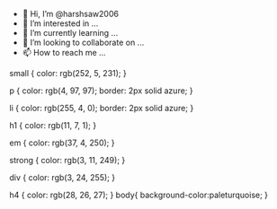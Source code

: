 - 👋 Hi, I’m @harshsaw2006
- 👀 I’m interested in ...
- 🌱 I’m currently learning ...
- 💞️ I’m looking to collaborate on ...
- 📫 How to reach me ...

<!---
harshsaw2006/harshsaw2006 is a ✨ special ✨ repository because its `README.md` (this file) appears on your GitHub profile.
You can click the Preview link to take a look at your changes.
--->
small {
    color: rgb(252, 5, 231);
}

p {
    color: rgb(4, 97, 97);
    border: 2px solid azure;
}

li {
    color: rgb(255, 4, 0);
    border: 2px solid azure;
}

h1 {
    color: rgb(11, 7, 1);
}

em {
    color: rgb(37, 4, 250);
}

strong {
    color: rgb(3, 11, 249);
}

div {
    color: rgb(3, 24, 255);
}

h4 {
    color: rgb(28, 26, 27);
}
body{
    background-color:paleturquoise;
}
